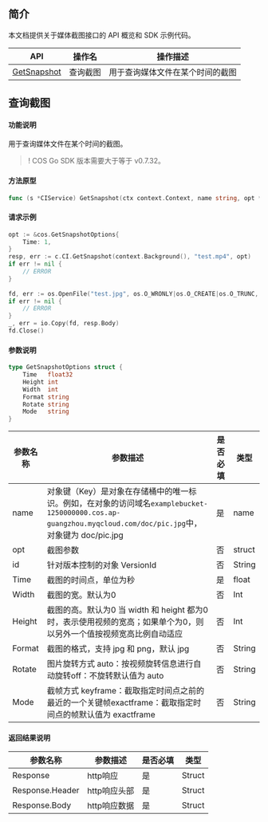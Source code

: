 ## 简介

本文档提供关于媒体截图接口的 API 概览和 SDK 示例代码。

| API                        |             操作名                     | 操作描述                                               |
| ------------------------------------------------------------ | --------------------------|---------------------------- |
| [GetSnapshot](https://intl.cloud.tencent.com/document/product/436/46912) | 查询截图	 | 用于查询媒体文件在某个时间的截图 |


## 查询截图

#### 功能说明

用于查询媒体文件在某个时间的截图。

>! COS Go SDK 版本需要大于等于 v0.7.32。

#### 方法原型

```go
func (s *CIService) GetSnapshot(ctx context.Context, name string, opt *GetSnapshotOptions, id ...string) (*Response, error)
```

#### 请求示例
```go
opt := &cos.GetSnapshotOptions{
	Time: 1,
} 
resp, err := c.CI.GetSnapshot(context.Background(), "test.mp4", opt)
if err != nil {
    // ERROR
}
  
fd, err := os.OpenFile("test.jpg", os.O_WRONLY|os.O_CREATE|os.O_TRUNC, 0660)
if err != nil {
    // ERROR
} 
_, err = io.Copy(fd, resp.Body)
fd.Close()
```

#### 参数说明

```go
type GetSnapshotOptions struct {
    Time   float32 
    Height int 
    Width  int  
    Format string
    Rotate string
    Mode   string
}
```

| 参数名称 | 参数描述                                                     | 是否必填 | 类型   |
| ------- | ----------------------------------------------------------- | ------- | ----- |
| name     | 对象键（Key）是对象在存储桶中的唯一标识。例如，在对象的访问域名`examplebucket-1250000000.cos.ap-guangzhou.myqcloud.com/doc/pic.jpg`中，对象键为 doc/pic.jpg | 是       | name   |
| opt      | 截图参数       | 否       | struct |
| id        | 针对版本控制的对象 VersionId | 否 | String  |
| Time   | 截图的时间点，单位为秒        | 是       | float  |
| Width | 截图的宽。默认为0         | 否       | Int    |
| Height | 截图的高。默认为0 当 width 和 height 都为0时，表示使用视频的宽高；如果单个为0，则以另外一个值按视频宽高比例自动适应 | 否       | Int    |
| Format | 截图的格式，支持 jpg 和 png，默认 jpg    | 否     | String |
| Rotate | 图片旋转方式 auto：按视频旋转信息进行自动旋转off：不旋转默认值为 auto | 否       | String |
| Mode   | 截帧方式 keyframe：截取指定时间点之前的最近的一个关键帧exactframe：截取指定时间点的帧默认值为 exactframe | 否       | String |

#### 返回结果说明

| 参数名称 | 参数描述                                                     | 是否必填 | 类型   |
| ------- | ----------------------------------------------------------- | ------- | ----- |
| Response     | http响应  | 是       | Struct  |
| Response.Header     | http响应头部  | 是       | Struct  |
| Response.Body     | http响应数据  | 是       | Struct  |
